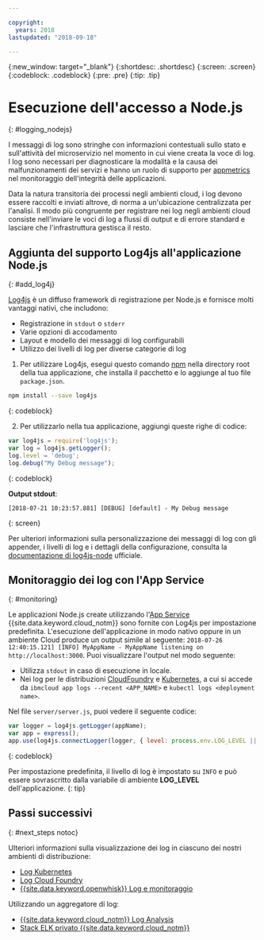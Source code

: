 ```yaml
---

copyright:
  years: 2018
lastupdated: "2018-09-18"

---
```

{:new_window: target="_blank"}
{:shortdesc: .shortdesc}
{:screen: .screen}
{:codeblock: .codeblock}
{:pre: .pre}
{:tip: .tip}

# Esecuzione dell'accesso a Node.js
{: #logging_nodejs}

I messaggi di log sono stringhe con informazioni contestuali sullo stato e sull'attività del microservizio nel momento in cui viene creata la voce di log. I log sono necessari per diagnosticare la modalità e la causa dei malfunzionamenti dei servizi e hanno un ruolo di supporto per [appmetrics](appmetrics.html) nel monitoraggio dell'integrità delle applicazioni.

Data la natura transitoria dei processi negli ambienti cloud, i log devono essere raccolti e inviati altrove, di norma a un'ubicazione centralizzata per l'analisi. Il modo più congruente per registrare nei log negli ambienti cloud consiste nell'inviare le voci di log a flussi di output e di errore standard e lasciare che l'infrastruttura gestisca il resto.

## Aggiunta del supporto Log4js all'applicazione Node.js
{: #add_log4j}

[Log4js](https://github.com/log4js-node/log4js-node) è un diffuso framework di registrazione per Node.js e fornisce molti vantaggi nativi, che includono: 
* Registrazione in `stdout` o `stderr`
* Varie opzioni di accodamento
* Layout e modello dei messaggi di log configurabili
* Utilizzo dei livelli di log per diverse categorie di log

1. Per utilizzare Log4js, esegui questo comando [npm](https://nodejs.org/) nella directory root della tua applicazione, che installa il pacchetto e lo aggiunge al tuo file `package.json`.
  ```bash
  npm install --save log4js
  ```
  {: codeblock}

2. Per utilizzarlo nella tua applicazione, aggiungi queste righe di codice:
  ```javascript
  var log4js = require('log4js');
  var log = log4js.getLogger();
  log.level = 'debug';
  log.debug("My Debug message");
  ```
  {: codeblock}

  **Output stdout**:
  ```
  [2018-07-21 10:23:57.881] [DEBUG] [default] - My Debug message
  ```
  {: screen}

Per ulteriori informazioni sulla personalizzazione dei messaggi di log con gli appender, i livelli di log e i dettagli della configurazione, consulta la [documentazione di log4js-node](https://log4js-node.github.io/log4js-node/) ufficiale.

## Monitoraggio dei log con l'App Service
{: #monitoring}

Le applicazioni Node.js create utilizzando l'[App Service](https://console.bluemix.net/developer/appservice/dashboard) {{site.data.keyword.cloud_notm}} sono fornite con Log4js per impostazione predefinita. L'esecuzione dell'applicazione in modo nativo oppure in un ambiente Cloud produce un output simile al seguente: `2018-07-26 12:40:15.121] [INFO] MyAppName - MyAppName listening on http://localhost:3000`. Puoi visualizzare l'output nel modo seguente:
* Utilizza `stdout` in caso di esecuzione in locale.
* Nei log per le distribuzioni [CloudFoundry](https://console.bluemix.net/docs/cli/reference/bluemix_cli/bx_cli.html#ibmcloud_app_logs) e [Kubernetes](https://kubernetes.io/docs/concepts/cluster-administration/logging/), a cui si accede da `ibmcloud app logs --recent <APP_NAME>` e `kubectl logs <deployment name>`.

Nel file `server/server.js`, puoi vedere il seguente codice:
```js
var logger = log4js.getLogger(appName);
var app = express();
app.use(log4js.connectLogger(logger, { level: process.env.LOG_LEVEL || 'info' }));
```
{: codeblock}

Per impostazione predefinita, il livello di log è impostato su `INFO` e può essere sovrascritto dalla variabile di ambiente **LOG_LEVEL** dell'applicazione.
{: tip}

## Passi successivi
{: #next_steps notoc}

Ulteriori informazioni sulla visualizzazione dei log in ciascuno dei nostri ambienti di distribuzione:
* [Log Kubernetes](https://kubernetes.io/docs/concepts/cluster-administration/logging/)
* [Log Cloud Foundry](https://console.bluemix.net/docs/cli/reference/bluemix_cli/bx_cli.html#ibmcloud_app_logs)
* [{{site.data.keyword.openwhisk}} Log e monitoraggio](https://console.bluemix.net/docs/openwhisk/openwhisk_logs.html#openwhisk_logs)

Utilizzando un aggregatore di log:
* [{{site.data.keyword.cloud_notm}} Log Analysis](https://console.bluemix.net/docs/services/CloudLogAnalysis/log_analysis_ov.html#log_analysis_ov)
* [Stack ELK privato {{site.data.keyword.cloud_notm}}](https://www.ibm.com/support/knowledgecenter/en/SSBS6K_2.1.0.2/manage_metrics/logging_elk.html)

